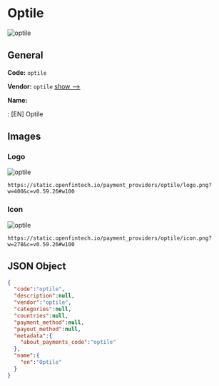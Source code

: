 
# Optile 
![optile](https://static.openfintech.io/payment_providers/optile/logo.png?w=400&c=v0.59.26#w100)  

## General 
 
**Code:** `optile` 
 
**Vendor:** `optile` [show -->](/vendors/optile/) 
 
**Name:** 
 
:	[EN] Optile 
 

## Images 

### Logo 
 
![optile](https://static.openfintech.io/payment_providers/optile/logo.png?w=400&c=v0.59.26#w100)  

```
https://static.openfintech.io/payment_providers/optile/logo.png?w=400&c=v0.59.26#w100
```  

### Icon 
 
![optile](https://static.openfintech.io/payment_providers/optile/icon.png?w=278&c=v0.59.26#w100)  

```
https://static.openfintech.io/payment_providers/optile/icon.png?w=278&c=v0.59.26#w100
```  

## JSON Object 

```json
{
  "code":"optile",
  "description":null,
  "vendor":"optile",
  "categories":null,
  "countries":null,
  "payment_method":null,
  "payout_method":null,
  "metadata":{
    "about_payments_code":"optile"
  },
  "name":{
    "en":"Optile"
  }
}
```  
